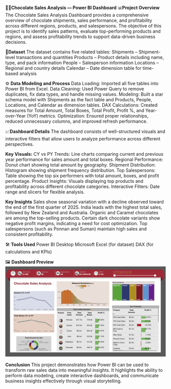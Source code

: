 🛒🍫**Chocolate Sales Analysis — Power BI Dashboard**
📊**Project Overview**
The Chocolate Sales Analysis Dashboard provides a comprehensive overview of chocolate shipments, sales performance, and profitability across different regions, products, and salespersons.
The objective of this project is to identify sales patterns, evaluate top-performing products and regions, and assess profitability trends to support data-driven business decisions.

🧾**Dataset**
The dataset contains five related tables:
Shipments – Shipment-level transactions and quantities
Products – Product details including name, type, and pack information
People – Salesperson information
Locations – Regional and country details
Calendar – Date dimension table for time-based analysis

⚙️ **Data Modeling and Process**
Data Loading: Imported all five tables into Power BI from Excel.
Data Cleaning: Used Power Query to remove duplicates, fix data types, and handle missing values.
Modeling: Built a star schema model with Shipments as the fact table and Products, People, Locations, and Calendar as dimension tables.
DAX Calculations: Created measures for Total Amount, Total Boxes, Total Profit, Profit %, and Year-over-Year (YoY) metrics.
Optimization: Ensured proper relationships, reduced unnecessary columns, and improved refresh performance.

📈**Dashboard Details**
The dashboard consists of well-structured visuals and interactive filters that allow users to analyze performance across different perspectives.

**Key Visuals:**
CY vs PY Trends: Line charts comparing current and previous year performance for sales amount and total boxes.
Regional Performance: Donut chart showing total amount by geography.
Shipment Distribution: Histogram showing shipment frequency distribution.
Top Salespersons: Table showing the top six performers with total amount, boxes, and profit percentage.
Product Insights: Visuals displaying top products and profitability across different chocolate categories.
Interactive Filters: Date range and slicers for flexible analysis.

**Key Insights**
Sales show seasonal variation with a decline observed toward the end of the first quarter of 2025.
India leads with the highest total sales, followed by New Zealand and Australia.
Organic and Caramel chocolates are among the top-selling products.
Certain dark chocolate variants show negative profit margins, indicating a need for cost optimization.
Top salespersons (such as Ponnan and Suman) maintain high sales and consistent profitability.

🛠️ **Tools Used**
Power BI Desktop
Microsoft Excel (for dataset)
DAX (for calculations and KPIs)

🖼️ **Dashboard Preview**
![Chocolate_Sales_Analysis](./Dashboard_Screenshot.png)

**Conclusion**
This project demonstrates how Power BI can be used to transform raw sales data into meaningful insights. It highlights the ability to perform data modeling, create interactive dashboards, and communicate business insights effectively through visual storytelling.
